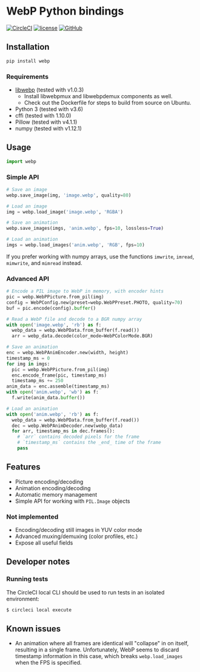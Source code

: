 # WebP Python bindings

[![CircleCI](https://img.shields.io/circleci/project/github/anibali/pywebp.svg)](https://circleci.com/gh/anibali/pywebp)
[![license](https://img.shields.io/github/license/anibali/pywebp.svg)](https://github.com/anibali/pywebp/blob/master/LICENSE)
[![GitHub](https://img.shields.io/badge/github-anibali%2Fpywebp-blue.svg)](https://github.com/anibali/pywebp)

## Installation

```sh
pip install webp
```

### Requirements

* [libwebp](https://github.com/webmproject/libwebp) (tested with v1.0.3)
  - Install libwebpmux and libwebpdemux components as well.
  - Check out the Dockerfile for steps to build from source on Ubuntu.
* Python 3 (tested with v3.6)
* cffi (tested with 1.10.0)
* Pillow (tested with v4.1.1)
* numpy (tested with v1.12.1)

## Usage

```python
import webp
```

### Simple API

```python
# Save an image
webp.save_image(img, 'image.webp', quality=80)

# Load an image
img = webp.load_image('image.webp', 'RGBA')

# Save an animation
webp.save_images(imgs, 'anim.webp', fps=10, lossless=True)

# Load an animation
imgs = webp.load_images('anim.webp', 'RGB', fps=10)
```

If you prefer working with numpy arrays, use the functions `imwrite`, `imread`, `mimwrite`,
and `mimread` instead.

### Advanced API

```python
# Encode a PIL image to WebP in memory, with encoder hints
pic = webp.WebPPicture.from_pil(img)
config = WebPConfig.new(preset=webp.WebPPreset.PHOTO, quality=70)
buf = pic.encode(config).buffer()

# Read a WebP file and decode to a BGR numpy array
with open('image.webp', 'rb') as f:
  webp_data = webp.WebPData.from_buffer(f.read())
  arr = webp_data.decode(color_mode=WebPColorMode.BGR)

# Save an animation
enc = webp.WebPAnimEncoder.new(width, height)
timestamp_ms = 0
for img in imgs:
  pic = webp.WebPPicture.from_pil(img)
  enc.encode_frame(pic, timestamp_ms)
  timestamp_ms += 250
anim_data = enc.assemble(timestamp_ms)
with open('anim.webp', 'wb') as f:
  f.write(anim_data.buffer())

# Load an animation
with open('anim.webp', 'rb') as f:
  webp_data = webp.WebPData.from_buffer(f.read())
  dec = webp.WebPAnimDecoder.new(webp_data)
  for arr, timestamp_ms in dec.frames():
    # `arr` contains decoded pixels for the frame
    # `timestamp_ms` contains the _end_ time of the frame
    pass
```

## Features

* Picture encoding/decoding
* Animation encoding/decoding
* Automatic memory management
* Simple API for working with `PIL.Image` objects

### Not implemented

* Encoding/decoding still images in YUV color mode
* Advanced muxing/demuxing (color profiles, etc.)
* Expose all useful fields

## Developer notes

### Running tests

The CircleCI local CLI should be used to run tests in an isolated environment:

```bash
$ circleci local execute
```

## Known issues

* An animation where all frames are identical will "collapse" in on itself,
  resulting in a single frame. Unfortunately, WebP seems to discard timestamp
  information in this case, which breaks `webp.load_images` when the FPS
  is specified.
